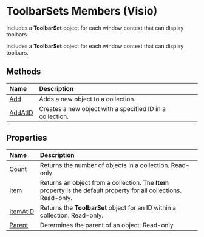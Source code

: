 
# ToolbarSets Members (Visio)
Includes a  **ToolbarSet** object for each window context that can display toolbars.

Includes a  **ToolbarSet** object for each window context that can display toolbars.


## Methods



|**Name**|**Description**|
|:-----|:-----|
|[Add](573854ea-02f9-fbdd-7e9c-030a126a17c8.md)|Adds a new object to a collection.|
|[AddAtID](1c60bf99-636a-35c5-2450-be0318970527.md)|Creates a new object with a specified ID in a collection.|

## Properties



|**Name**|**Description**|
|:-----|:-----|
|[Count](e6558729-e088-ab2f-28ab-772bde63505c.md)|Returns the number of objects in a collection. Read-only.|
|[Item](d2880910-4e77-1c23-9785-727fa55afc98.md)|Returns an object from a collection. The  **Item** property is the default property for all collections. Read-only.|
|[ItemAtID](5508ee05-03ca-547d-26dc-2b80c0c22f49.md)|Returns the  **ToolbarSet** object for an ID within a collection. Read-only.|
|[Parent](6075aabe-66af-9b40-53b1-48b3d0107526.md)|Determines the parent of an object. Read-only.|
